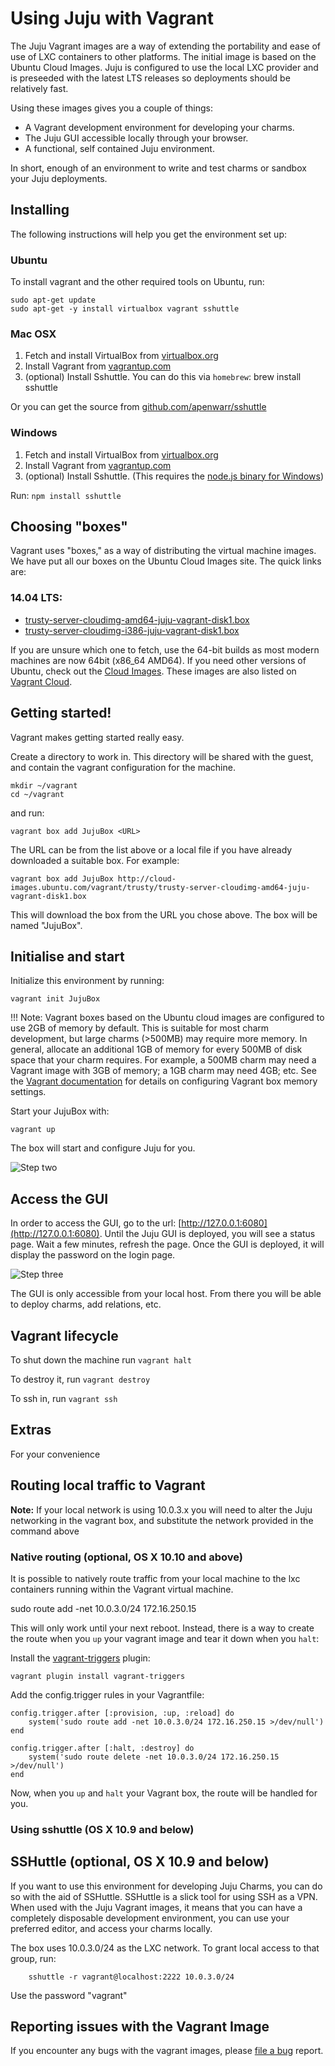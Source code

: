 # Using Juju with Vagrant

The Juju Vagrant images are a way of extending the portability and ease of use
of LXC containers to other platforms. The initial image is based on the Ubuntu
Cloud Images. Juju is configured to use the local LXC provider and is preseeded
with the latest LTS releases so deployments should be relatively fast.

Using these images gives you a couple of things:

- A Vagrant development environment for developing your charms.
- The Juju GUI accessible locally through your browser.
- A functional, self contained Juju environment.

In short, enough of an environment to write and test charms or sandbox your
Juju deployments.

## Installing

The following instructions will help you get the environment set up:

### Ubuntu

To install vagrant and the other required tools on Ubuntu, run:

    sudo apt-get update
    sudo apt-get -y install virtualbox vagrant sshuttle

### Mac OSX

1. Fetch and install VirtualBox from
[virtualbox.org](https://www.virtualbox.org/)
2. Install Vagrant from
[vagrantup.com](http://www.vagrantup.com/downloads.html)
3. (optional) Install Sshuttle. You can do this via `homebrew`: brew install sshuttle

Or you can get the source from
[github.com/apenwarr/sshuttle](https://github.com/apenwarr/sshuttle)

### Windows

1. Fetch and install VirtualBox from [virtualbox.org](https://www.virtualbox.org/)
2. Install Vagrant from [vagrantup.com](http://www.vagrantup.com/downloads.html)
3. (optional) Install Sshuttle. (This requires the [node.js binary for
Windows](http://nodejs.org/download/))

Run: `npm install sshuttle`

## Choosing "boxes"

Vagrant uses "boxes," as a way of distributing the virtual machine images. We
have put all our boxes on the Ubuntu Cloud Images site. The quick links are:

### 14.04 LTS:

- [trusty-server-cloudimg-amd64-juju-vagrant-disk1.box](http://cloud-images.ubuntu.com/vagrant/trusty/trusty-server-cloudimg-amd64-juju-vagrant-disk1.box)
- [trusty-server-cloudimg-i386-juju-vagrant-disk1.box](http://cloud-images.ubuntu.com/vagrant/trusty/trusty-server-cloudimg-i386-juju-vagrant-disk1.box)


If you are unsure which one to fetch, use the 64-bit builds as most modern machines are now 64bit (x86_64 AMD64). If you need other versions of Ubuntu, check out the [Cloud Images](http://cloud-images.ubuntu.com/vagrant/). These
images are also listed on [Vagrant Cloud](https://vagrantcloud.com/ubuntu).

## Getting started!

Vagrant makes getting started really easy.

Create a directory to work in. This directory will be shared with the guest, and contain the vagrant configuration for the machine.

    mkdir ~/vagrant
    cd ~/vagrant

and run:

    vagrant box add JujuBox <URL>

The URL can be from the list above or a local file if you have already
downloaded a suitable box. For example:

    vagrant box add JujuBox http://cloud-images.ubuntu.com/vagrant/trusty/trusty-server-cloudimg-amd64-juju-vagrant-disk1.box

This will download the box from the URL you chose above. The box will be named
"JujuBox".

## Initialise and start

Initialize this environment by running:

    vagrant init JujuBox

!!! Note: Vagrant boxes based on the Ubuntu cloud images are configured to
use 2GB of memory by default. This is suitable for most charm development,
but large charms (>500MB) may require more memory. In general, allocate an
additional 1GB of memory for every 500MB of disk space that your charm requires.
For example, a 500MB charm may need a Vagrant image with 3GB of memory;
a 1GB charm may need 4GB; etc. See the
[Vagrant documentation](https://docs.vagrantup.com/v2/virtualbox/configuration.html)
for details on configuring Vagrant box memory settings.

Start your JujuBox with:

    vagrant up

The box will start and configure Juju for you.

![Step two](./media/config-vagrant-step02.png)

## Access the GUI

In order to access the GUI, go to the url:
[http://127.0.0.1:6080](http://127.0.0.1:6080). Until the Juju GUI is deployed,
you will see a status page. Wait a few minutes, refresh the page. Once the GUI
is deployed, it will display the password on the login page.

![Step three](./media/config-vagrant-step03.png)

The GUI is only accessible from your local host. From there you will be able to
deploy charms, add relations, etc.

## Vagrant lifecycle

To shut down the machine run `vagrant halt`

To destroy it, run `vagrant destroy`

To ssh in, run `vagrant ssh`

## Extras

For your convenience

## Routing local traffic to Vagrant

**Note:** If your local network is using 10.0.3.x you will need to alter the Juju networking in the vagrant box, and substitute the network provided in the command above


### Native routing (optional, OS X 10.10 and above)

It is possible to natively route traffic from your local machine to the lxc containers running within the Vagrant virtual machine.

sudo route add -net 10.0.3.0/24 172.16.250.15

This will only work until your next reboot. Instead, there is a way to create the route when you `up` your vagrant image and tear it down when you `halt`:

Install the [vagrant-triggers](https://github.com/emyl/vagrant-triggers) plugin:

    vagrant plugin install vagrant-triggers

Add the config.trigger rules in your Vagrantfile:

    config.trigger.after [:provision, :up, :reload] do
        system('sudo route add -net 10.0.3.0/24 172.16.250.15 >/dev/null')
    end

    config.trigger.after [:halt, :destroy] do
        system('sudo route delete -net 10.0.3.0/24 172.16.250.15 >/dev/null')
    end

Now, when you `up` and `halt` your Vagrant box, the route will be handled for you.

### Using sshuttle (OS X 10.9 and below)


## SSHuttle (optional, OS X 10.9 and below)

If you want to use this environment for developing Juju Charms, you can do so
with the aid of SSHuttle. SSHuttle is a slick tool for using SSH as a VPN. When
used with the Juju Vagrant images, it means that you can have a completely
disposable development environment, you can use your preferred editor, and
access your charms locally.

The box uses 10.0.3.0/24 as the LXC network. To grant local access
to that group, run:

        sshuttle -r vagrant@localhost:2222 10.0.3.0/24


Use the password "vagrant"

## Reporting issues with the Vagrant Image

If you encounter any bugs with the vagrant images, please [file a bug](https://bugs.launchpad.net/juju-vagrant-images) report.
